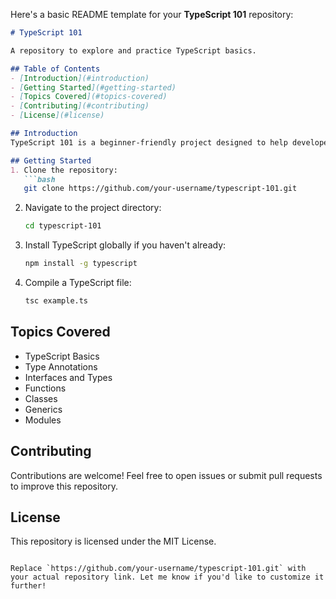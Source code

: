 Here's a basic README template for your **TypeScript 101** repository:  

```markdown
# TypeScript 101  

A repository to explore and practice TypeScript basics.  

## Table of Contents  
- [Introduction](#introduction)  
- [Getting Started](#getting-started)  
- [Topics Covered](#topics-covered)  
- [Contributing](#contributing)  
- [License](#license)  

## Introduction  
TypeScript 101 is a beginner-friendly project designed to help developers understand and use TypeScript effectively. Whether you're transitioning from JavaScript or starting fresh, this repository will guide you through the fundamentals with practical examples.

## Getting Started  
1. Clone the repository:  
   ```bash  
   git clone https://github.com/your-username/typescript-101.git  
   ```  
2. Navigate to the project directory:  
   ```bash  
   cd typescript-101  
   ```  
3. Install TypeScript globally if you haven't already:  
   ```bash  
   npm install -g typescript  
   ```  
4. Compile a TypeScript file:  
   ```bash  
   tsc example.ts  
   ```  

## Topics Covered  
- TypeScript Basics  
- Type Annotations  
- Interfaces and Types  
- Functions  
- Classes  
- Generics  
- Modules  

## Contributing  
Contributions are welcome! Feel free to open issues or submit pull requests to improve this repository.  

## License  
This repository is licensed under the MIT License.  
```

Replace `https://github.com/your-username/typescript-101.git` with your actual repository link. Let me know if you'd like to customize it further!